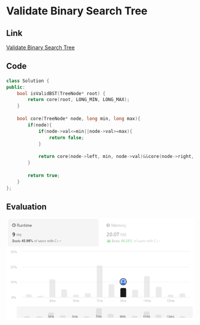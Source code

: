 # Validate Binary Search Tree
## Link
[Validate Binary Search Tree](https://leetcode.com/problems/validate-binary-search-tree/description/)

## Code
```cpp
class Solution {
public:
    bool isValidBST(TreeNode* root) {
        return core(root, LONG_MIN, LONG_MAX);
    }

    bool core(TreeNode* node, long min, long max){
        if(node){
            if(node->val<=min||node->val>=max){
                return false;
            }

            return core(node->left, min, node->val)&&core(node->right, node->val, max);
        }

        return true;
    }
};
```

## Evaluation
![img](./25_img.PNG)